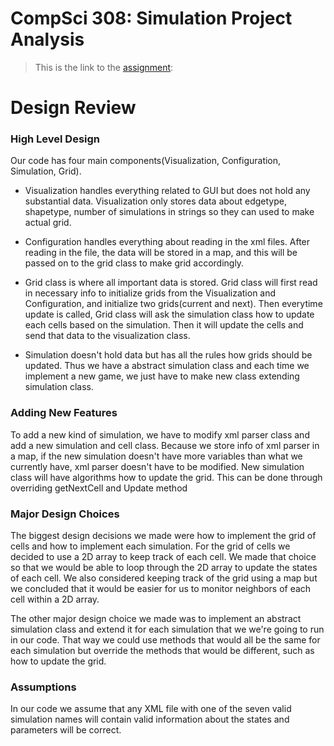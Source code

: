 CompSci 308: Simulation Project Analysis
===================

> This is the link to the [assignment](http://www.cs.duke.edu/courses/compsci308/current/assign/02_simulation/):

Design Review
=======

### High Level Design

Our code has four main components(Visualization, Configuration, Simulation, Grid). 
* Visualization handles everything related to GUI but does not hold any substantial data. Visualization only stores data 
about edgetype, shapetype, number of simulations in strings so they can used to make actual grid. 

* Configuration handles everything about reading in the xml files. After reading in the file, the data will be stored in a map, 
and this will be passed on to the grid class to make grid accordingly. 

* Grid class is where all important data is stored. Grid class will first read in necessary info to initialize grids from the Visualization and Configuration, 
and initialize two grids(current and next). Then everytime update is called, Grid class will ask the simulation class how to update
each cells based on the simulation. Then it will update the cells and send that data to the visualization class. 

* Simulation doesn't hold data but has all the rules how grids should be updated. Thus we have a abstract simulation class and 
each time we implement a new game, we just have to make new class extending simulation class. 

### Adding New Features
To add a new kind of simulation, we have to modify xml parser class and add a new simulation and cell class. Because we store info of xml
parser in a map, if the new simulation doesn't have more variables than what we currently have, xml parser doesn't have to be modified. 
New simulation class will have algorithms how to update the grid. This can be done through overriding getNextCell and Update method

### Major Design Choices
The biggest design decisions we made were how to implement 
the grid of cells and how to implement each simulation.
For the grid of cells we decided to use a 2D array to keep
track of each cell. We made that choice so that we would
be able to loop through the 2D array to update the states of each cell.
 We also considered keeping track of the grid using a map
 but we concluded that it would be easier for us to monitor
 neighbors of each cell within a 2D array. 
 
 The other major design choice we made was to implement an
 abstract simulation class and extend it for each simulation
 that we we're going to run in our code. That way we could use
 methods that would all be the same for each simulation but override
 the methods that would be different, such as how to update the grid.
 
 ### Assumptions
 In our code we assume that any XML file with one of the seven valid
 simulation names will contain valid information about the
 states and parameters will be correct. 
